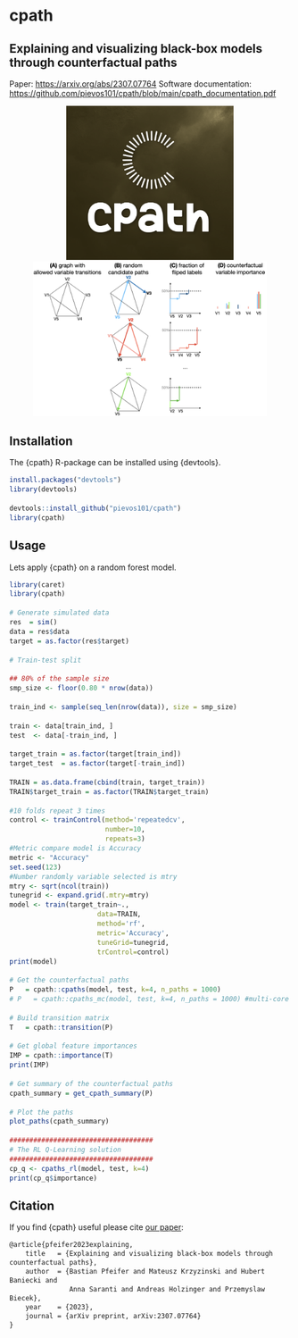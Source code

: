 # cpath

## Explaining and visualizing black-box models through counterfactual paths

Paper: https://arxiv.org/abs/2307.07764
Software documentation:
https://github.com/pievos101/cpath/blob/main/cpath_documentation.pdf

<p align="center">
    <a href="https://arxiv.org/abs/2307.07764">
        <img src="https://github.com/pievos101/cpath/blob/main/logo.png" width="300">
    </a>
    <a href="https://arxiv.org/abs/2307.07764">
        <img src="cpath2.png" width="420">
    </a>
</p>


## Installation
The {cpath} R-package can be installed using {devtools}.

```r
install.packages("devtools")
library(devtools)

devtools::install_github("pievos101/cpath")
library(cpath)

```

## Usage

Lets apply {cpath} on a random forest model. 

```r
library(caret)
library(cpath)
 
# Generate simulated data
res  = sim()
data = res$data
target = as.factor(res$target)

# Train-test split 

## 80% of the sample size
smp_size <- floor(0.80 * nrow(data))

train_ind <- sample(seq_len(nrow(data)), size = smp_size)

train <- data[train_ind, ]
test  <- data[-train_ind, ]

target_train = as.factor(target[train_ind])
target_test  = as.factor(target[-train_ind])

TRAIN = as.data.frame(cbind(train, target_train))
TRAIN$target_train = as.factor(TRAIN$target_train)

#10 folds repeat 3 times
control <- trainControl(method='repeatedcv', 
                        number=10, 
                        repeats=3)
#Metric compare model is Accuracy
metric <- "Accuracy"
set.seed(123)
#Number randomly variable selected is mtry
mtry <- sqrt(ncol(train))
tunegrid <- expand.grid(.mtry=mtry)
model <- train(target_train~., 
                      data=TRAIN, 
                      method='rf', 
                      metric='Accuracy', 
                      tuneGrid=tunegrid, 
                      trControl=control)
print(model)

# Get the counterfactual paths
P   = cpath::cpaths(model, test, k=4, n_paths = 1000)
# P   = cpath::cpaths_mc(model, test, k=4, n_paths = 1000) #multi-core

# Build transition matrix 
T   = cpath::transition(P)

# Get global feature importances
IMP = cpath::importance(T)
print(IMP)

# Get summary of the counterfactual paths
cpath_summary = get_cpath_summary(P)

# Plot the paths
plot_paths(cpath_summary)

####################################
# The RL Q-Learning solution
####################################
cp_q <- cpaths_rl(model, test, k=4)
print(cp_q$importance)

```

## Citation

If you find {cpath} useful please cite [our paper](https://arxiv.org/abs/2307.07764):

```
@article{pfeifer2023explaining,
    title   = {Explaining and visualizing black-box models through counterfactual paths}, 
    author  = {Bastian Pfeifer and Mateusz Krzyzinski and Hubert Baniecki and
               Anna Saranti and Andreas Holzinger and Przemyslaw Biecek},
    year    = {2023},
    journal = {arXiv preprint, arXiv:2307.07764}
}
```
